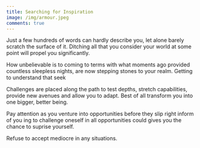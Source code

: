 ```yaml
---
title: Searching for Inspiration
image: /img/armour.jpeg
comments: true
---
```


Just a few hundreds of words can hardly describe you, let alone barely scratch the surface of it.
Ditching all that you consider your world at some point will propel you significantly.


How unbelievable is to coming to terms with what moments ago provided countless sleepless nights,
are now stepping stones to your realm.
Getting to understand that seek

Challenges are placed along the path to test depths, stretch capabilities, provide new avenues and allow you to adapt.
Best of all transform you into one bigger, better being.


Pay attention as you venture into opportunities before they slip right inform of you
ing to challenge oneself in all opportunities could gives you the chance to suprise yourself.


Refuse to accept mediocre in any situations.

